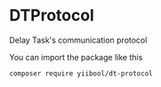 # DTProtocol
Delay Task's communication protocol

You can import the package like this

`composer require yiibool/dt-protocol`
